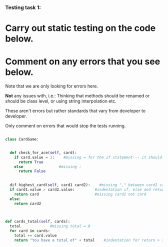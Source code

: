 ### Testing task 1:

# Carry out static testing on the code below.
# Comment on any errors that you see below.

Note that we are only looking for errors here.

**Not** any issues with, i.e.: 
Thinking that methods should be renamed or should be class level, or using string interpolation etc. 

These aren't errors but rather standards that vary from developer to developer. 

Only comment on errors that would stop the tests running.

```python

class CardGame:


  def check_for_ace(self, card):
    if card.value = 1:    #missing = for the if statement--- it should be card.value == 1
      return True
    else                #missing :
      return False
   

  dif highest_card(self, card1 card2):    #missing "," between card1 card2 and def instead of dif
  if card1.value > card2.value:         #indentation if, else and returns
    return card                         #missing card1 not card
  else:
    return card2
  


def cards_total(self, cards):
  total             #missing total = 0
  for card in cards:
    total += card.value
    return "You have a total of" + total    #indentation for return + space at the end of string and str(total)
  
```
